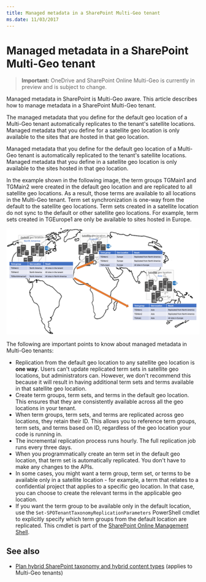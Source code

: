 ```yaml
---
title: Managed metadata in a SharePoint Multi-Geo tenant
ms.date: 11/03/2017
---
```

# Managed metadata in a SharePoint Multi-Geo tenant

> **Important:** OneDrive and SharePoint Online Multi-Geo is currently in preview and is subject to change.

Managed metadata in SharePoint is Multi-Geo aware. This article describes how to manage metadata in a SharePoint Multi-Geo tenant.

The managed metadata that you define for the default geo location of a Multi-Geo tenant automatically replicates to the tenant's satellite locations. Managed metadata that you define for a satellite geo location is only available to the sites that are hosted in that geo location.

Managed metadata that you define for the default geo location of a Multi-Geo tenant is automatically replicated to the tenant's satellite locations. Managed metadata that you define in a satellite geo location is only available to the sites hosted in that geo location.

In the example shown in the following image, the term groups TGMain1 and TGMain2 were created in the default geo location and are replicated to all satellite geo locations. As a result, those terms are available to all locations in the Multi-Geo tenant. Term set synchronization is one-way from the default to the satellite geo locations. Term sets created in a satellite location do not sync to the default or other satellite geo locations. For example, term sets created in TGEurope1 are only be available to sites hosted in Europe.

![world map showing a Mutli-Geo tenant with the default geo location in North America and satellite geo locations in Europe and Asia, and term groups syncing from the default to the satellite geo locations](media/multigeo/multigeomanagedmetadata_intro.png)

The following are important points to know about managed metadata in Multi-Geo tenants:

- Replication from the default geo location to any satellite geo location is **one way**. Users can't update  replicated term sets in satellite geo locations, but administrators can. However, we don't recommend this because it will result in having additional term sets and terms available in that satellite geo location.
- Create term groups, term sets, and terms in the default geo location. This ensures that they are consistently available across all the geo locations in your tenant.
- When term groups, term sets, and terms are replicated across geo locations, they retain their ID. This allows you to reference term groups, term sets, and terms based on ID, regardless of the geo location your code is running in.
- The incremental replication process runs hourly. The full replication job runs every three days.
- When you programmatically create an term set in the default geo location, that term set is automatically replicated. You don't have to make any changes to the APIs.
- In some cases, you might want a term group, term set, or terms to be available only in a satellite location - for example, a term that relates to a confidential project that applies to a specific geo location. In that case, you can choose to create the relevant terms in the applicable geo location. 
- If you want the term group to be available only in the default location, use the `Set-SPOTenantTaxonomyReplicationParameters` PowerShell cmdlet to explicitly specify which term groups from the default location are replicated. This cmdlet is part of the [SharePoint Online Management Shell](https://www.microsoft.com/en-us/download/confirmation.aspx?id=35588).


## See also

- [Plan hybrid SharePoint taxonomy and hybrid content types](https://support.office.com/en-us/article/Plan-hybrid-SharePoint-taxonomy-and-hybrid-content-types-71ae4d00-da98-407b-bee2-8d9972e1875c?ui=en-US&rs=en-US&ad=US) (applies to Multi-Geo tenants)
